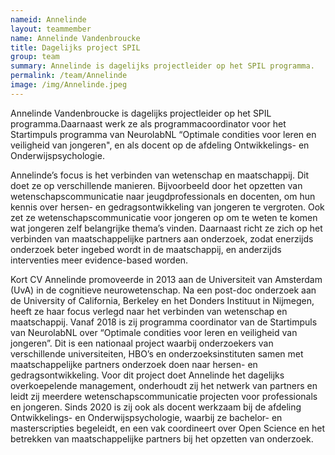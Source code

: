 ```yaml
---
nameid: Annelinde
layout: teammember
name: Annelinde Vandenbroucke
title: Dagelijks project SPIL
group: team
summary: Annelinde is dagelijks projectleider op het SPIL programma.
permalink: /team/Annelinde
image: /img/Annelinde.jpeg
---
```


Annelinde Vandenbroucke is dagelijks projectleider op het SPIL programma.Daarnaast werk ze als programmacoordinator voor het Startimpuls programma van NeurolabNL “Optimale condities voor leren en veiligheid van jongeren", en als docent op de afdeling Ontwikkelings- en Onderwijspsychologie. 

Annelinde’s focus is het verbinden van wetenschap en maatschappij. Dit doet ze op verschillende manieren. Bijvoorbeeld door het opzetten van wetenschapscommunicatie naar jeugdprofessionals en docenten, om hun kennis over hersen- en gedragsontwikkeling van jongeren te vergroten. Ook zet ze wetenschapscommunicatie voor jongeren op om te weten te komen wat jongeren zelf belangrijke thema’s vinden. Daarnaast richt ze zich op het verbinden van maatschappelijke partners aan onderzoek, zodat enerzijds onderzoek beter ingebed wordt in de maatschappij, en anderzijds interventies meer evidence-based worden. 

Kort CV
Annelinde promoveerde in 2013 aan de Universiteit van Amsterdam (UvA) in de cognitieve neurowetenschap. Na een post-doc onderzoek aan de University of California, Berkeley en het Donders Instituut in Nijmegen, heeft ze haar focus verlegd naar het verbinden van wetenschap en maatschappij. Vanaf 2018 is zij programma coordinator van de Startimpuls van NeurolabNL over “Optimale condities voor leren en veiligheid van jongeren”. Dit is een nationaal project waarbij onderzoekers van verschillende universiteiten, HBO’s en onderzoeksinstituten samen met maatschappelijke partners onderzoek doen naar hersen- en gedragsontwikkeling. Voor dit project doet Annelinde het dagelijks overkoepelende management, onderhoudt zij het netwerk van partners en leidt zij meerdere wetenschapscommunicatie projecten voor professionals en jongeren. Sinds 2020 is zij ook als docent werkzaam bij de afdeling Ontwikkelings- en Onderwijspsychologie, waarbij ze bachelor- en masterscripties begeleidt, en een vak coordineert over Open Science en het betrekken van maatschappelijke partners bij het opzetten van onderzoek.

<br>


